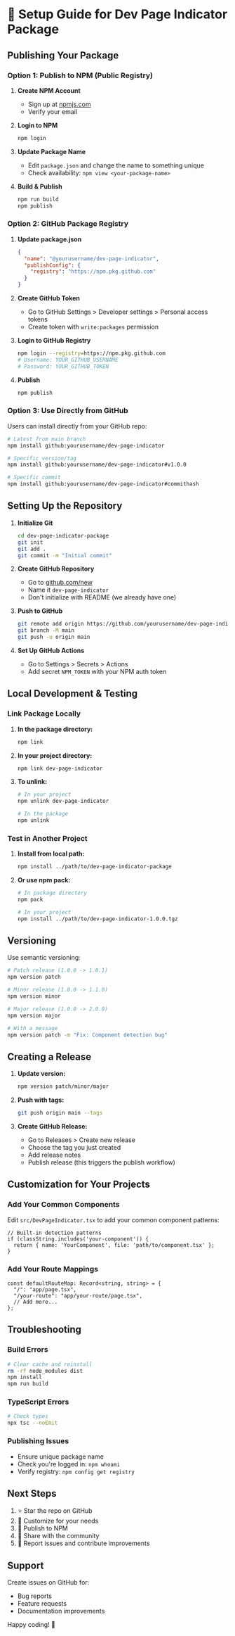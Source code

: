 # 🚀 Setup Guide for Dev Page Indicator Package

## Publishing Your Package

### Option 1: Publish to NPM (Public Registry)

1. **Create NPM Account**
   - Sign up at [npmjs.com](https://www.npmjs.com/)
   - Verify your email

2. **Login to NPM**
   ```bash
   npm login
   ```

3. **Update Package Name**
   - Edit `package.json` and change the name to something unique
   - Check availability: `npm view <your-package-name>`

4. **Build & Publish**
   ```bash
   npm run build
   npm publish
   ```

### Option 2: GitHub Package Registry

1. **Update package.json**
   ```json
   {
     "name": "@yourusername/dev-page-indicator",
     "publishConfig": {
       "registry": "https://npm.pkg.github.com"
     }
   }
   ```

2. **Create GitHub Token**
   - Go to GitHub Settings > Developer settings > Personal access tokens
   - Create token with `write:packages` permission

3. **Login to GitHub Registry**
   ```bash
   npm login --registry=https://npm.pkg.github.com
   # Username: YOUR_GITHUB_USERNAME
   # Password: YOUR_GITHUB_TOKEN
   ```

4. **Publish**
   ```bash
   npm publish
   ```

### Option 3: Use Directly from GitHub

Users can install directly from your GitHub repo:

```bash
# Latest from main branch
npm install github:yourusername/dev-page-indicator

# Specific version/tag
npm install github:yourusername/dev-page-indicator#v1.0.0

# Specific commit
npm install github:yourusername/dev-page-indicator#commithash
```

## Setting Up the Repository

1. **Initialize Git**
   ```bash
   cd dev-page-indicator-package
   git init
   git add .
   git commit -m "Initial commit"
   ```

2. **Create GitHub Repository**
   - Go to [github.com/new](https://github.com/new)
   - Name it `dev-page-indicator`
   - Don't initialize with README (we already have one)

3. **Push to GitHub**
   ```bash
   git remote add origin https://github.com/yourusername/dev-page-indicator.git
   git branch -M main
   git push -u origin main
   ```

4. **Set Up GitHub Actions**
   - Go to Settings > Secrets > Actions
   - Add secret `NPM_TOKEN` with your NPM auth token

## Local Development & Testing

### Link Package Locally

1. **In the package directory:**
   ```bash
   npm link
   ```

2. **In your project directory:**
   ```bash
   npm link dev-page-indicator
   ```

3. **To unlink:**
   ```bash
   # In your project
   npm unlink dev-page-indicator
   
   # In the package
   npm unlink
   ```

### Test in Another Project

1. **Install from local path:**
   ```bash
   npm install ../path/to/dev-page-indicator-package
   ```

2. **Or use npm pack:**
   ```bash
   # In package directory
   npm pack
   
   # In your project
   npm install ../path/to/dev-page-indicator-1.0.0.tgz
   ```

## Versioning

Use semantic versioning:

```bash
# Patch release (1.0.0 -> 1.0.1)
npm version patch

# Minor release (1.0.0 -> 1.1.0)
npm version minor

# Major release (1.0.0 -> 2.0.0)
npm version major

# With a message
npm version patch -m "Fix: Component detection bug"
```

## Creating a Release

1. **Update version:**
   ```bash
   npm version patch/minor/major
   ```

2. **Push with tags:**
   ```bash
   git push origin main --tags
   ```

3. **Create GitHub Release:**
   - Go to Releases > Create new release
   - Choose the tag you just created
   - Add release notes
   - Publish release (this triggers the publish workflow)

## Customization for Your Projects

### Add Your Common Components

Edit `src/DevPageIndicator.tsx` to add your common component patterns:

```tsx
// Built-in detection patterns
if (classString.includes('your-component')) {
  return { name: 'YourComponent', file: 'path/to/component.tsx' };
}
```

### Add Your Route Mappings

```tsx
const defaultRouteMap: Record<string, string> = {
  "/": "app/page.tsx",
  "/your-route": "app/your-route/page.tsx",
  // Add more...
};
```

## Troubleshooting

### Build Errors
```bash
# Clear cache and reinstall
rm -rf node_modules dist
npm install
npm run build
```

### TypeScript Errors
```bash
# Check types
npx tsc --noEmit
```

### Publishing Issues
- Ensure unique package name
- Check you're logged in: `npm whoami`
- Verify registry: `npm config get registry`

## Next Steps

1. ⭐ Star the repo on GitHub
2. 📝 Customize for your needs
3. 🚀 Publish to NPM
4. 📢 Share with the community
5. 🐛 Report issues and contribute improvements

## Support

Create issues on GitHub for:
- Bug reports
- Feature requests
- Documentation improvements

Happy coding! 🎉
